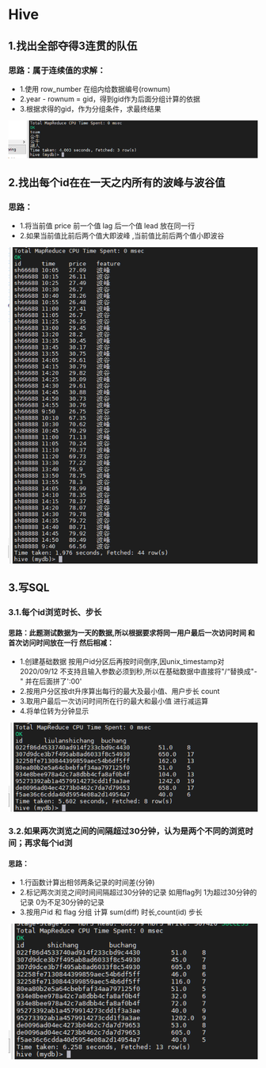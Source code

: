 # Hive

## 1.找出全部夺得3连贯的队伍

### 思路：属于连续值的求解：

- 1.使用 row_number 在组内给数据编号(rownum) 
- 2.year - rownum = gid，得到gid作为后面分组计算的依据 
- 3.根据求得的gid，作为分组条件，求最终结果

![image-20210520113750054](images\image-20210520113750054.png)



## 2.找出每个id在在一天之内所有的波峰与波谷值

### 思路：

- 1.将当前值 price  前一个值 lag  后一个值 lead 放在同一行
- 2.如果当前值比前后两个值大即波峰 ,当前值比前后两个值小即波谷 

![image-20210520113930563](images\image-20210520113930563.png)

## 3.写SQL

### 3.1.每个id浏览时长、步长

#### 思路：此题测试数据为一天的数据,所以根据要求将同一用户最后一次访问时间 和 首次访问时间放在一行 然后相减：

- 1.创建基础数据 按用户id分区后再按时间倒序,因unix_timestamp对 2020/09/12 不支持且输入参数必须到秒,所以在基础数据中直接将"/“替换成"-" 并在后面拼了':00'
- 2.按用户分区按dt升序算出每行的最大及最小值、用户步长 count 
- 3.取用户最后一次访问时间所在行的最大和最小值 进行减运算
- 4.将单位转为分钟显示

![image-20210520114346367](images\image-20210520114346367.png)

### 3.2.如果两次浏览之间的间隔超过30分钟，认为是两个不同的浏览时间；再求每个id浏

#### 思路：

- 1.行函数计算出相邻两条记录的时间差(分钟)
- 2.标记两次浏览之间时间间隔超过30分钟的记录 如用flag列 1为超过30分钟的记录 0为不足30分钟的记录
- 3.按用户id 和 flag 分组 计算 sum(diff) 时长,count(id) 步长

![image-20210520114538328](images\image-20210520114538328.png)
